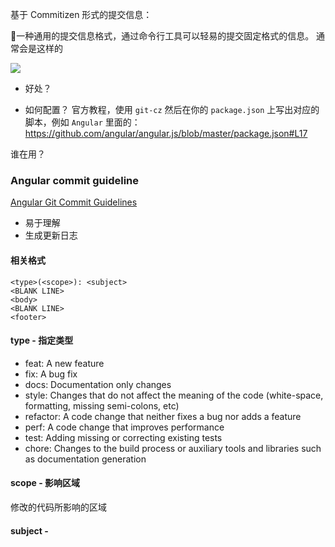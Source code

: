 基于 Commitizen 形式的提交信息：

一种通用的提交信息格式，通过命令行工具可以轻易的提交固定格式的信息。
通常会是这样的

![](https://raw.githubusercontent.com/commitizen/cz-cli/master/meta/screenshots/add-commit.png)

- 好处？

- 如何配置？
官方教程，使用 `git-cz`
然后在你的 `package.json` 上写出对应的脚本，例如 `Angular` 里面的：
https://github.com/angular/angular.js/blob/master/package.json#L17

谁在用？


### Angular commit guideline

[Angular Git Commit Guidelines](https://github.com/angular/angular.js/blob/master/CONTRIBUTING.md#commit)

- 易于理解
- 生成更新日志

#### 相关格式
```
<type>(<scope>): <subject>
<BLANK LINE>
<body>
<BLANK LINE>
<footer>
```

#### type - 指定类型

- feat: A new feature
- fix: A bug fix
- docs: Documentation only changes
- style: Changes that do not affect the meaning of the code (white-space, formatting, missing semi-colons, etc)
- refactor: A code change that neither fixes a bug nor adds a feature
- perf: A code change that improves performance
- test: Adding missing or correcting existing tests
- chore: Changes to the build process or auxiliary tools and libraries such as documentation generation

#### scope - 影响区域

修改的代码所影响的区域

#### subject - 